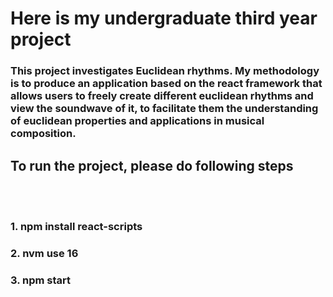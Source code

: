 # Here is my undergraduate third year project
### This project investigates Euclidean rhythms. My methodology is to produce an application based on the react framework that allows users to freely create different euclidean rhythms and view the soundwave of it, to facilitate them the understanding of euclidean properties and applications in musical composition.
## To run the project, please do following steps
<br><br/>
### 1. npm install react-scripts
### 2. nvm use 16
### 3. npm start
